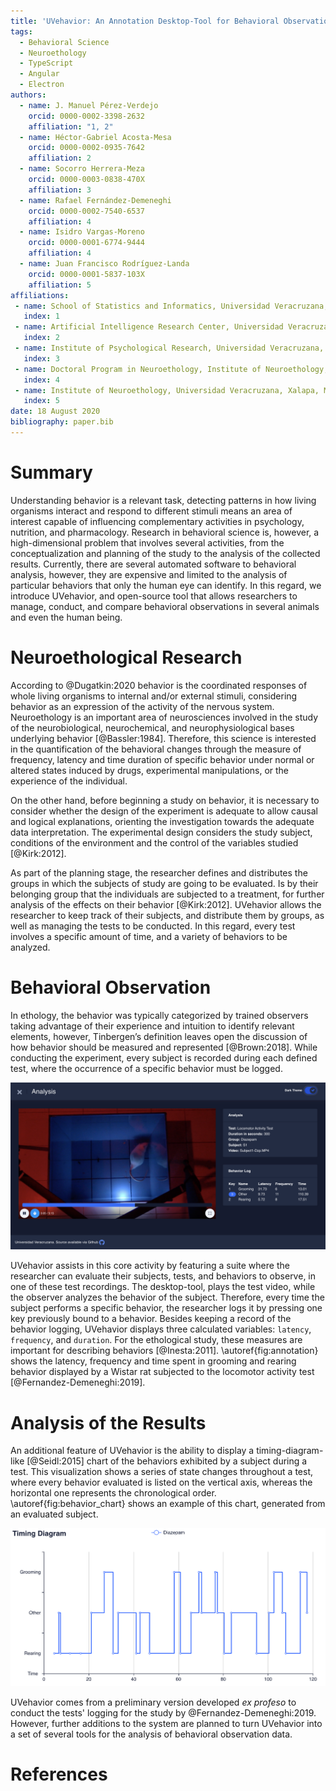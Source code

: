 ```yaml
---
title: 'UVehavior: An Annotation Desktop-Tool for Behavioral Observation'
tags:
  - Behavioral Science
  - Neuroethology
  - TypeScript
  - Angular
  - Electron
authors:
  - name: J. Manuel Pérez-Verdejo
    orcid: 0000-0002-3398-2632
    affiliation: "1, 2"
  - name: Héctor-Gabriel Acosta-Mesa
    orcid: 0000-0002-0935-7642
    affiliation: 2
  - name: Socorro Herrera-Meza
    orcid: 0000-0003-0838-470X
    affiliation: 3
  - name: Rafael Fernández-Demeneghi
    orcid: 0000-0002-7540-6537
    affiliation: 4
  - name: Isidro Vargas-Moreno
    orcid: 0000-0001-6774-9444
    affiliation: 4
  - name: Juan Francisco Rodríguez-Landa
    orcid: 0000-0001-5837-103X
    affiliation: 5
affiliations:
 - name: School of Statistics and Informatics, Universidad Veracruzana, Xalapa, Mexico
   index: 1
 - name: Artificial Intelligence Research Center, Universidad Veracruzana, Xalapa, Mexico
   index: 2
 - name: Institute of Psychological Research, Universidad Veracruzana, Xalapa, Mexico
   index: 3
 - name: Doctoral Program in Neuroethology, Institute of Neuroethology, Universidad Veracruzana, Xalapa, Mexico
   index: 4
 - name: Institute of Neuroethology, Universidad Veracruzana, Xalapa, Mexico
   index: 5
date: 18 August 2020
bibliography: paper.bib
---
```


# Summary

Understanding behavior is a relevant task, detecting patterns in how living organisms interact and respond to different stimuli means an area of interest capable of influencing complementary activities in psychology, nutrition, and pharmacology. Research in behavioral science is, however, a high-dimensional problem that involves several activities, from the conceptualization and planning of the study to the analysis of the collected results. Currently, there are several automated software to behavioral analysis, however, they are expensive and limited to the analysis of particular behaviors that only the human eye can identify.
In this regard, we introduce UVehavior, and open-source tool that allows researchers to manage, conduct, and compare behavioral observations in several animals and even the human being.

# Neuroethological Research

According to @Dugatkin:2020 behavior is the coordinated responses of whole living organisms to internal and/or external stimuli, considering behavior as an expression of the activity of the nervous system. 
Neuroethology is an important area of neurosciences involved in the study of the neurobiological, neurochemical, and neurophysiological bases underlying behavior [@Bassler:1984]. Therefore, this science is interested in the quantification of the behavioral changes through the measure of frequency, latency and time duration of specific behavior under normal or altered states induced by drugs, experimental manipulations, or the experience of the individual.

On the other hand, before beginning a study on behavior, it is necessary to consider whether the design of the experiment is adequate to allow causal and logical explanations, orienting the investigation towards the adequate data interpretation. The experimental design considers the study subject, conditions of the environment and the control of the variables studied [@Kirk:2012].

As part of the planning stage, the researcher defines and distributes the groups in which the subjects of study are going to be evaluated. Is by their belonging group that the individuals are subjected to a treatment, for further analysis of the effects on their behavior [@Kirk:2012]. UVehavior allows the researcher to keep track of their subjects, and distribute them by groups, as well as managing the tests to be conducted. In this regard, every test involves a specific amount of time, and a variety of behaviors to be analyzed.

# Behavioral Observation

In ethology, the behavior was typically categorized by trained observers taking advantage of their experience and intuition to identify relevant elements, however, Tinbergen’s definition leaves open the discussion of how behavior should be measured and represented [@Brown:2018].
While conducting the experiment, every subject is recorded during each defined test, where the occurrence of a specific behavior must be logged.

![Annotation main view. The left side of the window shows the playing video and controls, while the right side displays the evaluation's data and the behaviors' log.\label{fig:annotation}](annotation.png)

UVehavior assists in this core activity by featuring a suite where the researcher can evaluate their subjects, tests, and behaviors to observe, in one of these test recordings. 
The desktop-tool, plays the test video, while the observer analyzes the behavior of the subject. Therefore, every time the subject performs a specific behavior, the researcher logs it by pressing one key previously bound to a behavior. 
Besides keeping a record of the behavior logging, UVehavior displays three calculated variables: `latency`, `frequency`, and `duration`. For the ethological study, these measures are important for describing behaviors [@Inesta:2011]. \autoref{fig:annotation} shows the latency, frequency and time spent in grooming and rearing behavior displayed by a Wistar rat subjected to the locomotor activity test  [@Fernandez-Demeneghi:2019].

# Analysis of the Results

An additional feature of UVehavior is the ability to display a timing-diagram-like [@Seidl:2015] chart of the behaviors exhibited by a subject during a test. This visualization shows a series of state changes throughout a test, where every behavior evaluated is listed on the vertical axis, whereas the horizontal one represents the chronological order. \autoref{fig:behavior_chart} shows an example of this chart, generated from an evaluated subject.

![Example of the Timing Diagram generated from an evaluation.\label{fig:behavior_chart}](behavior_chart.png)

UVehavior comes from a preliminary version developed  _ex profeso_  to conduct the tests' logging for the study by @Fernandez-Demeneghi:2019. However, further additions to the system are planned to turn UVehavior into a set of several tools for the analysis of behavioral observation data.

# References
